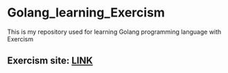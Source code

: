 # Golang_learning_Exercism
This is my repository used for learning Golang programming language with Exercism

## Exercism site: [LINK](https://exercism.org/tracks/)